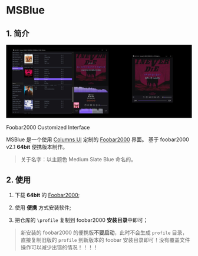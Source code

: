 # MSBlue

## 1. 简介

![](/imgs/UI1.jpg)

Foobar2000 Customized Interface

MSBlue 是一个使用 [Columns UI](https://github.com/reupen/columns_ui) 定制的 [Foobar2000](https://www.foobar2000.org/download) 界面。
基于 foobar2000 v2.1 **64bit** 便携版本制作。

> 关于名字：以主题色 Medium Slate Blue 命名的。

## 2. 使用

1. 下载 **64bit** 的 [Foobar2000](https://www.foobar2000.org/download);

2. 使用 **便携** 方式安装软件;

3. 把仓库的 `\profile` 复制到 foobar2000 **安装目录**中即可；

> 新安装的 foobar2000 的便携版**不要启动**，此时不会生成 `profile` 目录，直接复制旧版的 `profile` 到新版本的 foobar 安装目录即可！没有覆盖文件操作可以减少出错的情况！！！！

